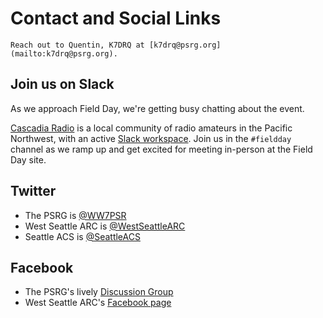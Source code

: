 # Contact and Social Links

```{admonition} Questions ?
Reach out to Quentin, K7DRQ at [k7drq@psrg.org](mailto:k7drq@psrg.org).
```

## Join us on Slack

As we approach Field Day, we're getting busy chatting about the event.

[Cascadia Radio](https://www.cascadiaradio.org/) is a local community of radio amateurs in the Pacific Northwest, with an active [Slack workspace](https://join.slack.com/t/cascadiaradio/shared_invite/zt-ngtl0eoj-UnKQW623jMiKdzTVHt1HaQ). Join us in the `#fieldday` channel as we ramp up and get excited for meeting in-person at the Field Day site.

## Twitter

- The PSRG is [@WW7PSR](https://twitter.com/ww7psr)
- West Seattle ARC is [@WestSeattleARC](https://twitter.com/westseattlearc)
- Seattle ACS is [@SeattleACS](https://twitter.com/SeattleACS)

## Facebook

- The PSRG's lively [Discussion Group](https://www.facebook.com/groups/ww7psr/)
- West Seattle ARC's [Facebook page](https://www.facebook.com/westseattlearc/)
